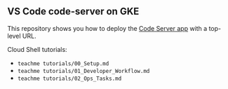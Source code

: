 ## VS Code code-server on GKE

This repository shows you how to deploy the [Code Server app](https://github.com/cdr/code-server) with a top-level URL.

Cloud Shell tutorials:

- `teachme tutorials/00_Setup.md`
- `teachme tutorials/01_Developer_Workflow.md`
- `teachme tutorials/02_Ops_Tasks.md`
